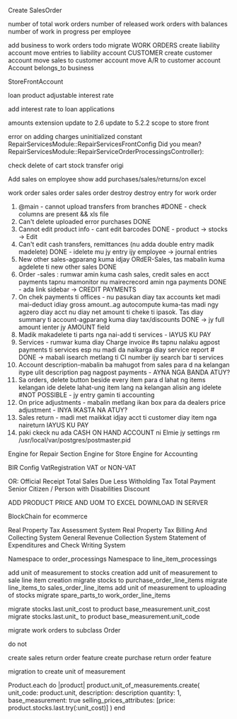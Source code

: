



Create SalesOrder

number of total work orders
number of released work orders with balances
number of work in progress per employee



add business to work orders
todo
migrate
WORK ORDERS
create liability account
move entries to liability account
CUSTOMER
create customer account
move sales to customer account
move A/R to customer account
Account
belongs_to business

StoreFrontAccount


loan product
 adjustable interest rate

 add interest rate to loan applications

amounts extension
update to 2.6
update to 5.2.2
scope to store front

error on adding charges
uninitialized constant RepairServicesModule::RepairServicesFrontConfig
Did you mean?  RepairServicesModule::RepairServiceOrderProcessingsController):




check delete of cart
stock transfer
  origi


Add sales on employee show
add purchases/sales/returns/on excel


work order
sales order
sales order destroy
destroy entry for work order

1. @main - cannot upload transfers from branches #DONE - check columns are present && xls file
2. Can't delete uploaded error purchases DONE
3. Cannot edit product info - cant edit barcodes DONE - product -> stocks -> Edit
4. Can't edit cash transfers, remittances (nu adda double entry madik madelete) DONE - idelete mu jy entry ijy employee -> journal entries
5. New other sales-agparang kuma idjay ORdER-Sales, tas mabalin kuma agdelete ti new other sales DONE
6. Order -sales : rumwar amin kuma cash sales, credit sales en acct payments tapnu mamonitor nu mairecrecord amin nga payments DONE - ada link sidebar -> CREDIT PAYMENTS
7. On chek payments ti offices - nu pasukan diay tax accounts ket madi mai-deduct idiay gross amount..ag autocompute kuma-tas madi ngy agzero diay acct nu diay net amount ti cheke ti ipasok. Tas diay summary ti account-agparang kuma diay tax/discounts DONE -> jy full amount ienter jy AMOUNT field
8. Madik makadelete ti parts nga nai-add ti services - IAYUS KU PAY
9. Services - rumwar kuma diay Charge invoice #s tapnu nalaku agpost payments ti services esp nu madi da naikarga diay service report # DONE -> mabali isearch metlang ti CI number ijy search bar ti services
10. Account description-mabalin ba mahugot from sales para d na kelangan itype ulit description pag nagpost payments - AYNA NGA BANDA ATUY?
11. Sa orders, delete button beside every item para d lahat ng items kelangan ide delete lahat-ung item lang na kelangan alisin ang idelete #NOT POSSIBLE - jy entry gamin ti accounting
12. On price adjustments - mabalin metlang ikan box para da dealers price adjustment - INYA IKASTA NA ATUY?
13. Sales return - madi met maikkat idjay acct ti customer diay item nga naireturn IAYUS KU PAY
14. paki ckeck nu ada CASH ON HAND ACCOUNT ni Elmie jy settings
rm /usr/local/var/postgres/postmaster.pid

Engine for Repair Section
Engine for Store
Engine for Accounting


BIR Config
  VatRegistration VAT or NON-VAT

OR:
  Official Receipt
  Total Sales Due
  Less Witholding Tax
  Total Payment
  Senior Citizen / Person with Disabilities Discount

ADD PRODUCT PRICE AND UOM TO EXCEL DOWNLOAD IN SERVER


BlockChain for  ecommerce

Real Property Tax Assessment System
Real Property Tax Billing And Collecting System
General Revenue Collection System
Statement of Expenditures and Check Writing System


Namespace to order_processings
Namespace to line_item_processings

add unit of measurement to stocks creation
add unit of measurement to sale line item creation
migrate stocks to purchase_order_line_items
migrate line_items_to sales_order_line_items
add unit of measurement to uploading of stocks
migrate spare_parts_to work_order_line_items

migrate stocks.last.unit_cost to product base_measurement.unit_cost
migrate stocks.last.unit_ to product base_measurement.unit_code

migrate work orders to subclass Order


do not


create sales return order feature
create purchase return order feature

migration to create unit of measurement

Product.each do |product|
  product.unit_of_measurements.create(
  unit_code: product.unit,
  description: description
  quantity: 1,
  base_measurement: true
  selling_prices_attributes: [price: product.stocks.last.try(:unit_cost)]
  )
  end
